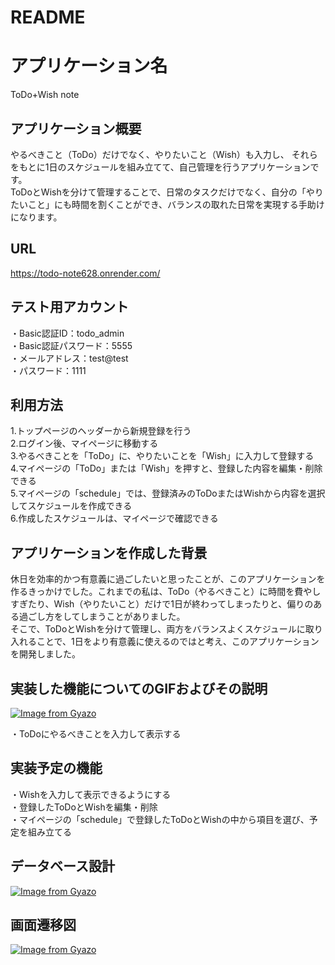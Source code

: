 # README

# アプリケーション名
ToDo+Wish note


## アプリケーション概要
やるべきこと（ToDo）だけでなく、やりたいこと（Wish）も入力し、
それらをもとに1日のスケジュールを組み立てて、自己管理を行うアプリケーションです。  
ToDoとWishを分けて管理することで、日常のタスクだけでなく、自分の「やりたいこと」にも時間を割くことができ、バランスの取れた日常を実現する手助けになります。


## URL
https://todo-note628.onrender.com/

## テスト用アカウント
・Basic認証ID：todo_admin  
・Basic認証パスワード：5555  
・メールアドレス：test@test  
・パスワード：1111

## 利用方法
1.トップページのヘッダーから新規登録を行う  
2.ログイン後、マイページに移動する  
3.やるべきことを「ToDo」に、やりたいことを「Wish」に入力して登録する  
4.マイページの「ToDo」または「Wish」を押すと、登録した内容を編集・削除できる  
5.マイページの「schedule」では、登録済みのToDoまたはWishから内容を選択してスケジュールを作成できる   
6.作成したスケジュールは、マイページで確認できる

## アプリケーションを作成した背景
休日を効率的かつ有意義に過ごしたいと思ったことが、このアプリケーションを作るきっかけでした。これまでの私は、ToDo（やるべきこと）に時間を費やしすぎたり、Wish（やりたいこと）だけで1日が終わってしまったりと、偏りのある過ごし方をしてしまうことがありました。  
そこで、ToDoとWishを分けて管理し、両方をバランスよくスケジュールに取り入れることで、1日をより有意義に使えるのではと考え、このアプリケーションを開発しました。  

## 実装した機能についてのGIFおよびその説明
[![Image from Gyazo](https://i.gyazo.com/588096fbd3867f03b872762e63be00f3.gif)](https://gyazo.com/588096fbd3867f03b872762e63be00f3)  

・ToDoにやるべきことを入力して表示する

## 実装予定の機能
・Wishを入力して表示できるようにする  
・登録したToDoとWishを編集・削除  
・マイページの「schedule」で登録したToDoとWishの中から項目を選び、予定を組み立てる

## データベース設計
[![Image from Gyazo](https://i.gyazo.com/9963e488c4a245235ed7b4f1f1fbe993.png)](https://gyazo.com/9963e488c4a245235ed7b4f1f1fbe993)

## 画面遷移図
[![Image from Gyazo](https://i.gyazo.com/232a93b180c0d96e4e6eb61452925428.png)](https://gyazo.com/232a93b180c0d96e4e6eb61452925428)